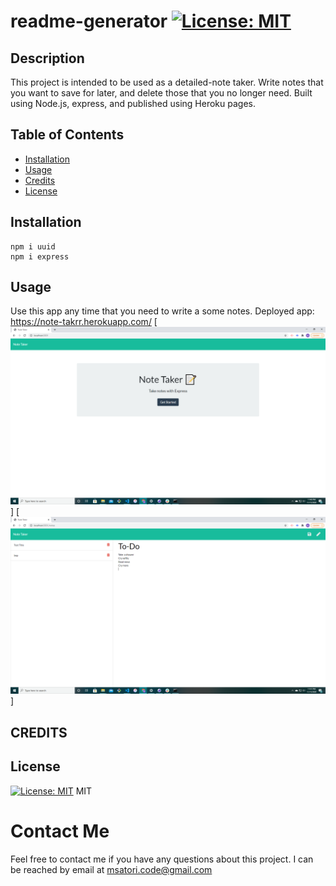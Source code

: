 # readme-generator [![License: MIT](https://img.shields.io/badge/License-MIT-yellow.svg)](https://opensource.org/licenses/MIT)

## Description 

This project is intended to be used as a detailed-note taker. Write notes that you want to save for later, and delete those that you no longer need. Built using Node.js, express, and published using Heroku pages. 


## Table of Contents 

* [Installation](#installation)
* [Usage](#usage)
* [Credits](#credits)
* [License](#license)


## Installation
    npm i uuid
    npm i express


## Usage 
Use this app any time that you need to write a some notes. 
Deployed app: https://note-takrr.herokuapp.com/
[![Application Demo](note-taker-demo.png)]
[![Note Demo](notes-demo.png)]

## CREDITS


## License
[![License: MIT](https://img.shields.io/badge/License-MIT-yellow.svg)](https://opensource.org/licenses/MIT)
MIT

# Contact Me
Feel free to contact me if you have any questions about this project. I can be reached by email at msatori.code@gmail.com